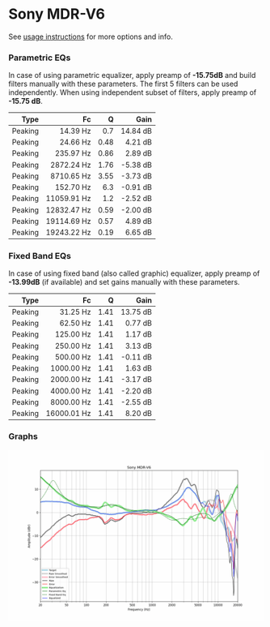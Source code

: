 # Sony MDR-V6
See [usage instructions](https://github.com/jaakkopasanen/AutoEq#usage) for more options and info.

### Parametric EQs
In case of using parametric equalizer, apply preamp of **-15.75dB** and build filters manually
with these parameters. The first 5 filters can be used independently.
When using independent subset of filters, apply preamp of **-15.75 dB**.

| Type    | Fc          |    Q | Gain     |
|--------:|------------:|-----:|---------:|
| Peaking | 14.39 Hz    | 0.7  | 14.84 dB |
| Peaking | 24.66 Hz    | 0.48 | 4.21 dB  |
| Peaking | 235.97 Hz   | 0.86 | 2.89 dB  |
| Peaking | 2872.24 Hz  | 1.76 | -5.38 dB |
| Peaking | 8710.65 Hz  | 3.55 | -3.73 dB |
| Peaking | 152.70 Hz   | 6.3  | -0.91 dB |
| Peaking | 11059.91 Hz | 1.2  | -2.52 dB |
| Peaking | 12832.47 Hz | 0.59 | -2.00 dB |
| Peaking | 19114.69 Hz | 0.57 | 4.89 dB  |
| Peaking | 19243.22 Hz | 0.19 | 6.65 dB  |

### Fixed Band EQs
In case of using fixed band (also called graphic) equalizer, apply preamp of **-13.99dB**
(if available) and set gains manually with these parameters.

| Type    | Fc          |    Q | Gain     |
|--------:|------------:|-----:|---------:|
| Peaking | 31.25 Hz    | 1.41 | 13.75 dB |
| Peaking | 62.50 Hz    | 1.41 | 0.77 dB  |
| Peaking | 125.00 Hz   | 1.41 | 1.17 dB  |
| Peaking | 250.00 Hz   | 1.41 | 3.13 dB  |
| Peaking | 500.00 Hz   | 1.41 | -0.11 dB |
| Peaking | 1000.00 Hz  | 1.41 | 1.63 dB  |
| Peaking | 2000.00 Hz  | 1.41 | -3.17 dB |
| Peaking | 4000.00 Hz  | 1.41 | -2.20 dB |
| Peaking | 8000.00 Hz  | 1.41 | -2.55 dB |
| Peaking | 16000.01 Hz | 1.41 | 8.20 dB  |

### Graphs
![](./Sony%20MDR-V6.png)